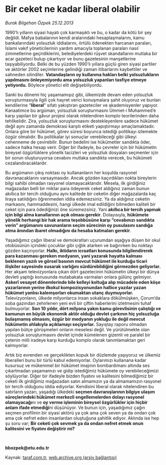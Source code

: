 # Bir ceket ne kadar liberal olabilir

*Burak Bilgehan Özpek 25.12.2013*

<div class="yazi"><p>1990’lı yılların siyasi hayatı çok karmaşıktı ve bu, o kadar da kötü bir şey değildi. Mafya babalarının kendi aralarındaki hesaplaşmalarını, kamu bankalarındaki yolsuzluk iddialarını, örtülü ödenekten harcanan paraları, İslami vakıf yöneticilerinin yardım amacıyla toplanan paraları nasıl zimmetlerine geçirdiklerini, belediyelerdeki rüşvet skandallarını mutlaka bir acar gazeteci bulup çıkartıyor ve bunu gazetesinin manşetlerine taşıyabiliyordu. Belki de bu yüzden 1990’lı yıllara güçlü giren siyasi partiler ve aktörler 2002 seçimlerine gelindiği zaman itibarlarını kaybettiler ve sahneden silindiler. <b>Vatandaşların oy kullanma hakları belki yolsuzlukların yapılmasını önleyemiyordu ama yolsuzluk yapanları tasfiye etmeye yetiyordu.</b> Böylece yönetici elit değişebiliyordu.</p>
<p>Sanki bu dönemi hiç yaşamamışız gibi, ülkemizde devam eden yolsuzluk soruşturmasıyla ilgili çok hayret verici konuşmalara şahit oluyoruz ve bunları kendilerine “<b>liberal</b>” sıfatı yakıştıran gazeteciler ve akademisyenler yapıyor. Kanaatimce bu argüman, yolsuzluk soruşturmasını Ümmet-i Muhammed’e karşı yapılan bir gâvur projesi olarak nitelendiren komplo teorilerinden daha tehlikelidir. Zira, yolsuzluk soruşturmasını destekleyenlere sadece hükümet değil aynı zamanda demokrasi karşıtı etiketi yapıştırmayı amaçlamaktadır. Onlara göre bir hükümet, görev süresi boyunca istediği politikayı izlemekte özgür olmalıdır. Bu politikalar iyi sonuçlar verebileceği gibi ülkeyi cehenneme de çevirebilir. Bunun bedelini ise hükümetler sandıkta öder, sadece halka hesap verir. Diğer bir ifadeyle, bu çevreler için bir hükümetin bireysel özgürlüklere yönelik tacizleri ve yolsuzluk dosyaları seçmenler için bir sorun oluşturuyorsa cevabını mutlaka sandıkta verecek, bu hükümeti cezalandıracaklardır.</p>
<p>Bu argümanın çıkış noktası oy kullananların her koşulda rasyonel davranacaklarını varsaymasıdır. Ancak gözden kaçırdıkları nokta bireylerin bilgi sahibi olmadan rasyonel olamayacaklarıdır. Mesela, ilk girdiğiniz mağazadan belli bir miktar para ödeyerek ceket aldığınız zaman bunun akıllıca bir tercih olduğunu aynı kalitede bir ceketin diğer mağazalarda kaç liraya satıldığını öğrenmeden iddia edemezsiniz. Ya da aldığınız ceketin markasını, hammaddesini, hangi ülkede imal edildiğini bilmeden kaliteli bir ceket için para ödediğinizi öne süremezsiniz. Yani <b>akıllıca bir tercih yapmak için bilgi alma kanallarının açık olması gerekir</b>. Dolayısıyla, <b>hükümete yönelik herhangi bir hak arama teşebbüsüne karşı “cevabınızı sandıkta verin” argümanını savunanların seçim sürecinin oy pusulasını sandığa atma ânından ibaret olmadığını da hesaba katmaları gerekir</b>.</p>
<p>Yaşadığımız çağın liberal ve demokratları uçurumdan aşağıya düşen bir okul otobüsünün içindeki çocuklar gibi çığlık atarken ve bağırırken bu noktayı gözden kaçırıyorlar. <b>Halkı, iktidarın icraatları konusunda bilgilendirerek para kazanması gereken medyanın, yani yazarak hayatta kalması beklenen yazılı ve görsel basının mevcut hükümet ile kurduğu ticari ilişkiler sayesinde susarak varlığını sürdürebildiğini görmezden geliyorlar.</b> Her akşam televizyonlara çıkan dört gazetecinin hükümetin ülkeyi bir dünya devleti yaptığı konusunda mutabakata varmaları onlara gülünç gelmiyor. <b>Askerî vesayet dönemlerinde bile kelleyi koltuğa alıp mücadele eden köşe yazarlarının yerine ilkokul kompozisyonundan hallice yazılar yazan hükümet yanlısı kalemşorları okumaktan utanç duymuyorlar.</b> Televizyonların, ülkede milyonlarca insan sokaklara dökülmüşken, Çorum’da soba gazından zehirlenen yeni evli bir çiftin haberlerini izletmesini tuhaf bulmuyorlar. <b>Son 10 yıldır, dört milyona yakın kamu görevlisinin çalıştığı ve kamunun en büyük ekonomik aktör olduğu devlet çarkının hiç yolsuzluğa bulaşmamış olmasını, özgür bir medyanın yokluğu ile değil mevcut hükümetin ahlakıyla açıklamayı seçiyorlar.</b> Sayıştay raporu olmadan yapılan bütçe görüşmeleri onların meselesi değil. Ve yürütülmekte olan yolsuzluk soruşturmasını devlet içinde kümelenen gizemli ve paralel bir çetenin milli iradeye karşı kurduğu komplo olarak tanımlamaktan geri kalmıyorlar.</p>
<p>Artık biz evrenden ve gerçeklikten kopuk bir düzlemde yaşıyoruz ve ülkemiz liberalleri bunu bir türlü kabul edemiyorlar. Oylarımızı kullanana kadar kusursuz ve mükemmel bir hükümet imajının bombardımanı altında ses çıkartmadan yaşamamızı ve gidip istediğimiz hükümete oy verebileceğimizi söylüyorlar. Diğer bir ifadeyle bizden fiyatını ve kalitesini bilmediğimiz bir ceketi ilk girdiğimiz mağazadan satın almamızın ya da almamamızın rasyonel bir tercih olduğunu iddia ediyorlar. Kendisini liberal olarak nitelendiren bu satırların yazarı, yaşadığı ülkedeki <b>seçmen davranışlarının bilgiye ulaşım süreçlerindeki hükümet merkezli engellemelerden dolayı rasyonel olamayacağı</b>nı ve <b>oy verme işleminin bireysel özgürlükler için hiçbir anlam ifade etmediği</b>ni düşünüyor. Ve bunun için, yaşadığımız çağın seçmen profilinin bir siyasi aktörü ya çok ama çok seven ya da ondan çok ama çok nefret eden insanlardan oluştuğuna şahitlik ediyor. Aklında ise hep şu soru var; <b>Bir ceketi çok sevmek ya da ondan nefret etmek onun kalitesini ve fiyatını değiştirir mi?</b></p><b>
<p><br/></p></b><b>bbozpek@etu.edu.tr</b>
</div>

Kaynak: [taraf.com.tr](http://www.taraf.com.tr/burak-bilgehan-ozpek/makale-bir-ceket-ne-kadar-liberal-olabilir.htm), [web.archive.org (arşiv bağlantısı)](http://web.archive.org/web/20131226072320/http://www.taraf.com.tr/burak-bilgehan-ozpek/makale-bir-ceket-ne-kadar-liberal-olabilir.htm)
